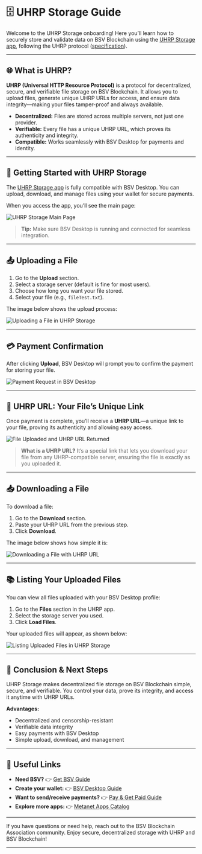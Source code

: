 # 🗄️ UHRP Storage Guide

Welcome to the UHRP Storage onboarding!
Here you’ll learn how to securely store and validate data on BSV Blockchain using the [UHRP Storage app](https://uhrp-ui.bapp.dev/), following the UHRP protocol ([specification](https://bsv.brc.dev/overlays/0026)).

---

## 🌐 What is UHRP?

**UHRP (Universal HTTP Resource Protocol)** is a protocol for decentralized, secure, and verifiable file storage on BSV Blockchain.
It allows you to upload files, generate unique UHRP URLs for access, and ensure data integrity—making your files tamper-proof and always available.

- **Decentralized:** Files are stored across multiple servers, not just one provider.
- **Verifiable:** Every file has a unique UHRP URL, which proves its authenticity and integrity.
- **Compatible:** Works seamlessly with BSV Desktop for payments and identity.

---

## 🚀 Getting Started with UHRP Storage

The [UHRP Storage app](https://uhrp-ui.bapp.dev/) is fully compatible with BSV Desktop.
You can upload, download, and manage files using your wallet for secure payments.

When you access the app, you’ll see the main page:

![UHRP Storage Main Page](../../../assets/uhrp-app/uhrp-mainpage.png)

> **Tip:** Make sure BSV Desktop is running and connected for seamless integration.

---

## 📤 Uploading a File

1. Go to the **Upload** section.
2. Select a storage server (default is fine for most users).
3. Choose how long you want your file stored.
4. Select your file (e.g., `fileTest.txt`).

The image below shows the upload process:

![Uploading a File in UHRP Storage](../../../assets/uhrp-app/uhrp-upload-file.png)

---

## 💳 Payment Confirmation

After clicking **Upload**, BSV Desktop will prompt you to confirm the payment for storing your file.

![Payment Request in BSV Desktop](../../../assets/uhrp-app/uhrp-payment.png)

---

## 🔗 UHRP URL: Your File’s Unique Link

Once payment is complete, you’ll receive a **UHRP URL**—a unique link to your file, proving its authenticity and allowing easy access.

![File Uploaded and UHRP URL Returned](../../../assets/uhrp-app/uhrp-file-uploaded.png)

> **What is a UHRP URL?**
> It’s a special link that lets you download your file from any UHRP-compatible server, ensuring the file is exactly as you uploaded it.

---

## 📥 Downloading a File

To download a file:

1. Go to the **Download** section.
2. Paste your UHRP URL from the previous step.
3. Click **Download**.

The image below shows how simple it is:

![Downloading a File with UHRP URL](../../../assets/uhrp-app/uhrp-download.png)

---

## 📚 Listing Your Uploaded Files

You can view all files uploaded with your BSV Desktop profile:

1. Go to the **Files** section in the UHRP app.
2. Select the storage server you used.
3. Click **Load Files**.

Your uploaded files will appear, as shown below:

![Listing Uploaded Files in UHRP Storage](../../../assets/uhrp-app/uhrp-files.png)

---

## 🎉 Conclusion & Next Steps

UHRP Storage makes decentralized file storage on BSV Blockchain simple, secure, and verifiable.
You control your data, prove its integrity, and access it anytime with UHRP URLs.

**Advantages:**
- Decentralized and censorship-resistant
- Verifiable data integrity
- Easy payments with BSV Desktop
- Simple upload, download, and management

---

## 🔗 Useful Links

- **Need BSV?** 👉 [Get BSV Guide](../get-bsv/README.md)
- **Create your wallet:** 👉 [BSV Desktop Guide](../metanet-desktop-mainnet.md)
- **Want to send/receive payments?** 👉 [Pay & Get Paid Guide](../pay-and-paid.md)
- **Explore more apps:** 👉 [Metanet Apps Catalog](https://metanetapps.com/)

---

If you have questions or need help, reach out to the BSV Blockchain Association community.
Enjoy secure, decentralized storage with UHRP and BSV Blockchain!

---
